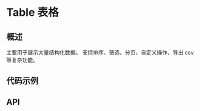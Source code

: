 <script lang="ts" setup>
import codeDemos from './codeDemos.vue';
import api from './api.vue';
</script>

# Table 表格

## 概述

主要用于展示大量结构化数据。
支持排序、筛选、分页、自定义操作、导出 csv 等复杂功能。

## 代码示例

<code-demos/>

## API

<br/>

<api/>

